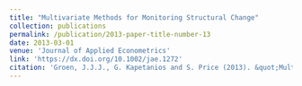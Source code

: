```yaml
---
title: "Multivariate Methods for Monitoring Structural Change"
collection: publications
permalink: /publication/2013-paper-title-number-13
date: 2013-03-01
venue: 'Journal of Applied Econometrics'
link: 'https://dx.doi.org/10.1002/jae.1272'
citation: 'Groen, J.J.J., G. Kapetanios and S. Price (2013). &quot;Multivariate Methods for Monitoring Structural Change&quot; <i>Journal of Applied Econometrics</i>. 28, pp. 250-274.'
---
```

